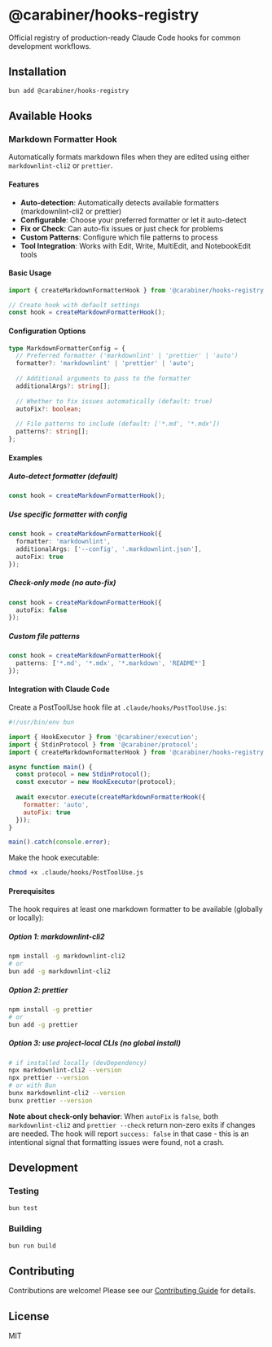 # @carabiner/hooks-registry

Official registry of production-ready Claude Code hooks for common development workflows.

## Installation

```bash
bun add @carabiner/hooks-registry
```

## Available Hooks

### Markdown Formatter Hook

Automatically formats markdown files when they are edited using either `markdownlint-cli2` or `prettier`.

#### Features

- **Auto-detection**: Automatically detects available formatters (markdownlint-cli2 or prettier)
- **Configurable**: Choose your preferred formatter or let it auto-detect
- **Fix or Check**: Can auto-fix issues or just check for problems
- **Custom Patterns**: Configure which file patterns to process
- **Tool Integration**: Works with Edit, Write, MultiEdit, and NotebookEdit tools

#### Basic Usage

```typescript
import { createMarkdownFormatterHook } from '@carabiner/hooks-registry';

// Create hook with default settings
const hook = createMarkdownFormatterHook();
```

#### Configuration Options

```typescript
type MarkdownFormatterConfig = {
  // Preferred formatter ('markdownlint' | 'prettier' | 'auto')
  formatter?: 'markdownlint' | 'prettier' | 'auto';
  
  // Additional arguments to pass to the formatter
  additionalArgs?: string[];
  
  // Whether to fix issues automatically (default: true)
  autoFix?: boolean;
  
  // File patterns to include (default: ['*.md', '*.mdx'])
  patterns?: string[];
};
```

#### Examples

##### Auto-detect formatter (default)

```typescript
const hook = createMarkdownFormatterHook();
```

##### Use specific formatter with config

```typescript
const hook = createMarkdownFormatterHook({
  formatter: 'markdownlint',
  additionalArgs: ['--config', '.markdownlint.json'],
  autoFix: true
});
```

##### Check-only mode (no auto-fix)

```typescript
const hook = createMarkdownFormatterHook({
  autoFix: false
});
```

##### Custom file patterns

```typescript
const hook = createMarkdownFormatterHook({
  patterns: ['*.md', '*.mdx', '*.markdown', 'README*']
});
```

#### Integration with Claude Code

Create a PostToolUse hook file at `.claude/hooks/PostToolUse.js`:

```javascript
#!/usr/bin/env bun

import { HookExecutor } from '@carabiner/execution';
import { StdinProtocol } from '@carabiner/protocol';
import { createMarkdownFormatterHook } from '@carabiner/hooks-registry';

async function main() {
  const protocol = new StdinProtocol();
  const executor = new HookExecutor(protocol);
  
  await executor.execute(createMarkdownFormatterHook({
    formatter: 'auto',
    autoFix: true
  }));
}

main().catch(console.error);
```

Make the hook executable:

```bash
chmod +x .claude/hooks/PostToolUse.js
```

#### Prerequisites

The hook requires at least one markdown formatter to be available (globally or locally):

##### Option 1: markdownlint-cli2

```bash
npm install -g markdownlint-cli2
# or
bun add -g markdownlint-cli2
```

##### Option 2: prettier

```bash
npm install -g prettier
# or
bun add -g prettier
```

##### Option 3: use project-local CLIs (no global install)

```bash
# if installed locally (devDependency)
npx markdownlint-cli2 --version
npx prettier --version
# or with Bun
bunx markdownlint-cli2 --version
bunx prettier --version
```

**Note about check-only behavior**: When `autoFix` is `false`, both `markdownlint-cli2` and `prettier --check` return non-zero exits if changes are needed. The hook will report `success: false` in that case - this is an intentional signal that formatting issues were found, not a crash.

## Development

### Testing

```bash
bun test
```

### Building

```bash
bun run build
```

## Contributing

Contributions are welcome! Please see our [Contributing Guide](../../CONTRIBUTING.md) for details.

## License

MIT
